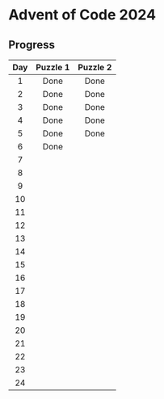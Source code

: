# Advent of Code 2024

## Progress

| Day | Puzzle 1 | Puzzle 2 |
|:---:|:--------:|:--------:|
|  1  | Done     | Done     |
|  2  | Done     | Done     |
|  3  | Done     | Done     |
|  4  | Done     | Done     |
|  5  | Done     | Done     |
|  6  | Done     |          |
|  7  |          |          |
|  8  |          |          |
|  9  |          |          |
|  10 |          |          |
|  11 |          |          |
|  12 |          |          |
|  13 |          |          |
|  14 |          |          |
|  15 |          |          |
|  16 |          |          |
|  17 |          |          |
|  18 |          |          |
|  19 |          |          |
|  20 |          |          |
|  21 |          |          |
|  22 |          |          |
|  23 |          |          |
|  24 |          |          |
